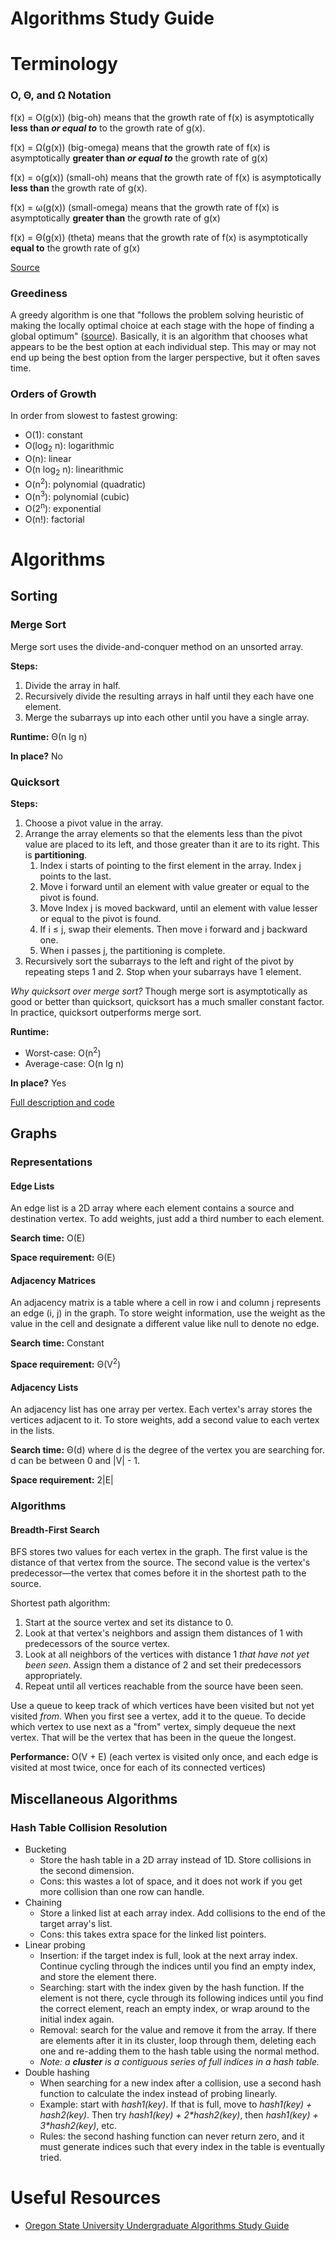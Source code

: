 # Algorithms Study Guide

Terminology
================================================================================

### O, Θ, and Ω Notation

f(x) = O(g(x)) (big-oh) means that the growth rate of f(x) is asymptotically **less than _or equal to_** to the growth rate of g(x).

f(x) = Ω(g(x)) (big-omega) means that the growth rate of f(x) is asymptotically **greater than _or equal to_** the growth rate of g(x)

f(x) = o(g(x)) (small-oh) means that the growth rate of f(x) is asymptotically **less than** the growth rate of g(x).

f(x) = ω(g(x)) (small-omega) means that the growth rate of f(x) is asymptotically **greater than** the growth rate of g(x)

f(x) = Θ(g(x)) (theta) means that the growth rate of f(x) is asymptotically **equal to** the growth rate of g(x)

[Source](http://stackoverflow.com/a/471206)


### Greediness

A greedy algorithm is one that "follows the problem solving heuristic of making the locally optimal choice at each stage with the hope of finding a global optimum" ([source](https://en.wikipedia.org/wiki/Greedy_algorithm)). Basically, it is an algorithm that chooses what appears to be the best option at each individual step. This may or may not end up being the best option from the larger perspective, but it often saves time.


### Orders of Growth

In order from slowest to fastest growing:

- O(1): constant
- O(log<sub>2</sub> n): logarithmic
- O(n): linear
- O(n log<sub>2</sub> n): linearithmic
- O(n<sup>2</sup>): polynomial (quadratic)
- O(n<sup>3</sup>): polynomial (cubic)
- O(2<sup>n</sup>): exponential
- O(n!): factorial



Algorithms
================================================================================

Sorting
--------------------------------------------------------------------------------

### Merge Sort

Merge sort uses the divide-and-conquer method on an unsorted array.

**Steps:**

1. Divide the array in half.
2. Recursively divide the resulting arrays in half until they each have one element.
3. Merge the subarrays up into each other until you have a single array.

**Runtime:** Θ(n lg n)

**In place?** No


### Quicksort

**Steps:**

1. Choose a pivot value in the array.
2. Arrange the array elements so that the elements less than the pivot value are placed to its left, and those greater than it are to its right. This is **partitioning**.
   1. Index i starts of pointing to the first element in the array. Index j points to the last.
   2. Move i forward until an element with value greater or equal to the pivot is found.
   3. Move Index j is moved backward, until an element with value lesser or equal to the pivot is found.
   4. If i ≤ j, swap their elements. Then move i forward and j backward one.
   5. When i passes j, the partitioning is complete.
3. Recursively sort the subarrays to the left and right of the pivot by repeating steps 1 and 2. Stop when your subarrays have 1 element.

*Why quicksort over merge sort?* Though merge sort is asymptotically as good or better than quicksort, quicksort has a much smaller constant factor. In practice, quicksort outperforms merge sort.

**Runtime:**

 - Worst-case: O(n<sup>2</sup>)
 - Average-case: O(n lg n)

**In place?** Yes

[Full description and code](http://www.algolist.net/Algorithms/Sorting/Quicksort)



Graphs
--------------------------------------------------------------------------------

### Representations

#### Edge Lists

An edge list is a 2D array where each element contains a source and destination vertex. To add weights, just add a third number to each element.

**Search time:** O(E)

**Space requirement:** Θ(E)


#### Adjacency Matrices

An adjacency matrix is a table where a cell in row i and column j represents an edge (i, j) in the graph. To store weight information, use the weight as the value in the cell and designate a different value like null to denote no edge.

**Search time:** Constant

**Space requirement:** Θ(V<sup>2</sup>)


#### Adjacency Lists

An adjacency list has one array per vertex. Each vertex's array stores the vertices adjacent to it. To store weights, add a second value to each vertex in the lists.

**Search time:** Θ(d) where d is the degree of the vertex you are searching for. d can be between 0 and |V| - 1.

**Space requirement:** 2|E|


### Algorithms

#### Breadth-First Search

BFS stores two values for each vertex in the graph. The first value is the distance of that vertex from the source. The second value is the vertex's predecessor—the vertex that comes before it in the shortest path to the source.

Shortest path algorithm:

1. Start at the source vertex and set its distance to 0.
2. Look at that vertex's neighbors and assign them distances of 1 with predecessors of the source vertex.
3. Look at all neighbors of the vertices with distance 1 _that have not yet been seen_. Assign them a distance of 2 and set their predecessors appropriately.
4. Repeat until all vertices reachable from the source have been seen.

Use a queue to keep track of which vertices have been visited but not yet visited _from_. When you first see a vertex, add it to the queue. To decide which vertex to use next as a "from" vertex, simply dequeue the next vertex. That will be the vertex that has been in the queue the longest.

**Performance:** O(V + E) (each vertex is visited only once, and each edge is visited at most twice, once for each of its connected vertices)



Miscellaneous Algorithms
--------------------------------------------------------------------------------

### Hash Table Collision Resolution

- Bucketing
   - Store the hash table in a 2D array instead of 1D. Store collisions in the second dimension.
   - Cons: this wastes a lot of space, and it does not work if you get more collision than one row can handle.
- Chaining
   - Store a linked list at each array index. Add collisions to the end of the target array's list.
   - Cons: this takes extra space for the linked list pointers.
- Linear probing
   - Insertion: if the target index is full, look at the next array index. Continue cycling through the indices until you find an empty index, and store the element there.
   - Searching: start with the index given by the hash function. If the element is not there, cycle through its following indices until you find the correct element, reach an empty index, or wrap around to the initial index again.
   - Removal: search for the value and remove it from the array. If there are elements after it in its cluster, loop through them, deleting each one and re-adding them to the hash table using the normal method.
   - _Note: a **cluster** is a contiguous series of full indices in a hash table._
- Double hashing
   - When searching for a new index after a collision, use a second hash function to calculate the index instead of probing linearly.
   - Example: start with _hash1(key)_. If that is full, move to _hash1(key) + hash2(key)_. Then try _hash1(key) + 2*hash2(key)_, then _hash1(key) + 3*hash2(key)_, etc.
   - Rules: the second hashing function can never return zero, and it must generate indices such that every index in the table is eventually tried.



Useful Resources
================================================================================

- [Oregon State University Undergraduate Algorithms Study Guide](https://web.engr.oregonstate.edu/~glencora/wiki/index.php?n=Main.UndergraduateAlgorithmsStudyGuide)
